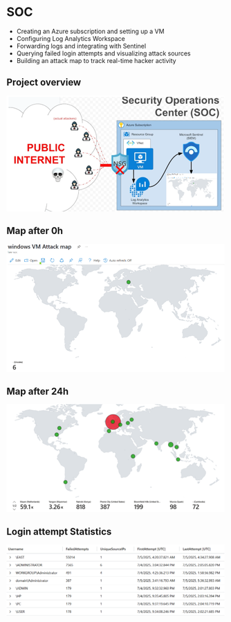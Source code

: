 # SOC

- Creating an Azure subscription and setting up a VM
- Configuring Log Analytics Workspace
- Forwarding logs and integrating with Sentinel
- Querying failed login attempts and visualizing attack sources
- Building an attack map to track real-time hacker activity

## Project overview 
![soc](soc.png)

## Map after 0h
![0hmap](map0h.png)

## Map after 24h
![24hmap](MapAfter24h.png)

## Login attempt Statistics
![stats](stats.png)

